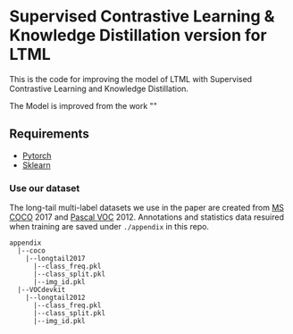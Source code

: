 # Supervised Contrastive Learning & Knowledge Distillation version for LTML

This is the code for improving the model of LTML with Supervised Contrastive Learning and Knowledge Distillation.
 
The Model is improved from the work ""

## Requirements 
* [Pytorch](https://pytorch.org/)
* [Sklearn](https://scikit-learn.org/stable/)




### Use our dataset
The long-tail multi-label datasets we use in the paper are created from [MS COCO](https://cocodataset.org/) 2017 and [Pascal VOC](http://host.robots.ox.ac.uk/pascal/VOC/) 2012. Annotations and statistics data resuired when training are saved under `./appendix` in this repo.
```
appendix
  |--coco
    |--longtail2017
      |--class_freq.pkl
      |--class_split.pkl
      |--img_id.pkl
  |--VOCdevkit
    |--longtail2012
      |--class_freq.pkl
      |--class_split.pkl
      |--img_id.pkl
```
